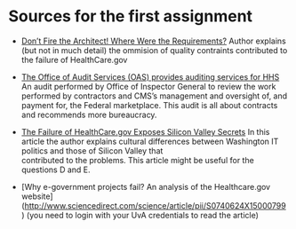 # Sources for the first assignment

* [Don’t Fire the Architect! Where Were the Requirements?](http://ieeexplore.ieee.org/stamp/stamp.jsp?tp=&arnumber=6774318)
  Author explains (but not in much detail) the ommision of quality contraints contributed to the failure of HealthCare.gov

* [The Office of Audit Services (OAS) provides auditing services for HHS](http://oig.hhs.gov/oas/reports/region3/31403001.pdf)
  An audit performed by Office of Inspector General to review the work performed by contractors and CMS’s management 
  and oversight of, and payment for, the Federal marketplace. This audit is all about contracts and recommends more bureaucracy.

* [The Failure of HealthCare.gov Exposes Silicon Valley Secrets](http://www.computer.org/csdl/mags/ic/2014/06/mic2014060085.pdf)
  In this article the author explains cultural differences between Washington IT politics and those of Silicon Valley that       
  contributed to the problems. This article might be useful for the questions D and E.

* [Why e-government projects fail? An analysis of the Healthcare.gov website] (http://www.sciencedirect.com/science/article/pii/S0740624X15000799) (you need to login with your UvA credentials to read the article)
